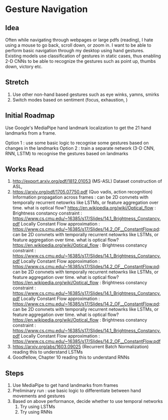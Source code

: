 # Gesture Navigation

## Idea
Often while navigating through webpages or large pdfs (reading), I hate using a mouse to go back, scroll down, or zoom in. I want to be able to perform basic navigation through my desktop using hand gestures.  
Existing models use classification of gestures in static cases, thus enabling 2-D CNNs to be able to recognize the gestures such as point up, thumbs down, victory etc. 

## Stretch
1. Use other non-hand based gestures such as eye winks, yamns, smirks
2. Switch modes based on sentiment (focus, exhaustion, )

## Initial Roadmap

Use Google's MediaPipe hand landmark localization to get the 21 hand landmarks from a frame.  


Option 1 : use some basic logic to recognise some gestures based on changes in the landmarks
Option 2 : train a separate network (3-D CNN, RNN, LSTM) to recognise the gestures based on landmarks

## Works Read
1. http://export.arxiv.org/pdf/1812.01053 (MS-ASL)
Dataset construction of ASL, 
2. https://arxiv.org/pdf/1705.07750.pdf (Quo vadis, action recognition)
	Information propagation across frames : can be 2D convnets with temporally recurrent netowrks like LSTMs, or feature aggregation over time. 
	what is optical flow?
	https://en.wikipedia.org/wiki/Optical_flow : 
	Brightness constancy constraint : https://www.cs.cmu.edu/~16385/s17/Slides/14.1_Brightness_Constancy.pdf
	Locally Constant Flow approximation : https://www.cs.cmu.edu/~16385/s17/Slides/14.2_OF__ConstantFlow.pd: can be 2D convnets with temporally recurrent netowrks like LSTMs, or feature aggregation over time. 
	what is optical flow?
	https://en.wikipedia.org/wiki/Optical_flow : 
	Brightness constancy constraint : https://www.cs.cmu.edu/~16385/s17/Slides/14.1_Brightness_Constancy.pdf
	Locally Constant Flow approximation : https://www.cs.cmu.edu/~16385/s17/Slides/14.2_OF__ConstantFlow.pd: can be 2D convnets with temporally recurrent netowrks like LSTMs, or feature aggregation over time. 
	what is optical flow?
	https://en.wikipedia.org/wiki/Optical_flow : 
	Brightness constancy constraint : https://www.cs.cmu.edu/~16385/s17/Slides/14.1_Brightness_Constancy.pdf
	Locally Constant Flow approximation : https://www.cs.cmu.edu/~16385/s17/Slides/14.2_OF__ConstantFlow.pd: can be 2D convnets with temporally recurrent netowrks like LSTMs, or feature aggregation over time. 
	what is optical flow?
	https://en.wikipedia.org/wiki/Optical_flow : 
	Brightness constancy constraint : https://www.cs.cmu.edu/~16385/s17/Slides/14.1_Brightness_Constancy.pdf
	Locally Constant Flow approximation : https://www.cs.cmu.edu/~16385/s17/Slides/14.2_OF__ConstantFlow.pdf
3. https://arxiv.org/abs/1603.09025 (Recurrent Batch Normalization)
	reading this to understand LSTMs 
4. Goodfellow, Chapter 10 
	reading this to understand RNNs 

## Steps 

1. Use MediaPipe to get hand landmarks from frames
2. Preliminary run : use basic logic to differentiate between hand movements and gestures 
3. Based on above performance, decide whether to use temporal networks 
	1. Try using LSTMs
	2. Try using RNNs
